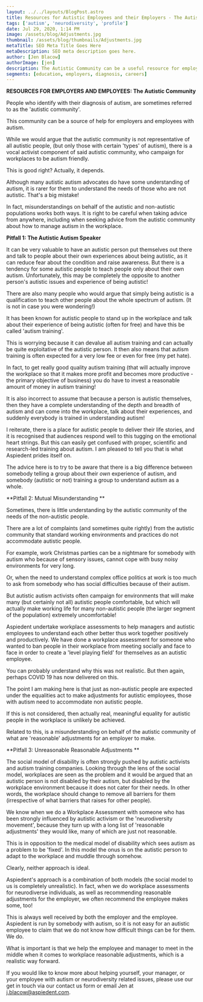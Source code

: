 ```yaml
---
layout: ../../layouts/BlogPost.astro
title: Resources for Autistic Employees and their Employers - The Autistic Community
tags: ['autism', 'neurodiversity', 'profile']
date: Jul 29, 2020, 1:14 PM
image: /assets/blog/Adjustments.jpg
thumbnail: /assets/blog/thumbnails/Adjustments.jpg
metaTitle: SEO Meta Title Goes Here
metaDescription: SEO meta description goes here.
author: [Jen Blacow]
authorImage: [jen]
description: The Autistic Community can be a useful resource for employers and employees with autism, but it can be confused with expert autism training.
segments: [education, employers, diagnosis, careers]
---
```

**RESOURCES FOR EMPLOYERS AND EMPLOYEES: The Autistic Community**

People who identify with their diagnosis of autism, are sometimes
referred to as the 'autistic community'.

This community can be a source of help for employers and employees with
autism.

While we would argue that the autistic community is not representative
of all autistic people, (but only those with certain 'types' of autism),
there is a vocal activist component of said autistic community, who
campaign for workplaces to be autism friendly.

This is good right? Actually, it depends.

Although many autistic autism advocates do have some understanding of
autism, it is rarer for them to understand the needs of those who are
not autistic. That's a big mistake!

In fact, misunderstandings on behalf of the autistic and non-autistic
populations works both ways. It is right to be careful when taking
advice from anywhere, including when seeking advice from the autistic
community about how to manage autism in the workplace.

**Pitfall 1: The Autistic Autism Speaker**

It can be very valuable to have an autistic person put themselves out
there and talk to people about their own experiences about being
autistic, as it can reduce fear about the condition and raise awareness.
But there is a tendency for some autistic people to teach people only
about their own autism. Unfortunately, this may be completely the
opposite to another person's autistic issues and experience of being
autistic!

There are also many people who would argue that simply being autistic is
a qualification to teach other people about the whole spectrum of
autism. (It is not in case you were wondering!)

It has been known for autistic people to stand up in the workplace and
talk about their experience of being autistic (often for free) and have
this be called 'autism training'.

This is worrying because it can devalue all autism training and can
actually be quite exploitative of the autistic person. It then also
means that autism training is often expected for a very low fee or even
for free (my pet hate).

In fact, to get really good quality autism training (that will actually
improve the workplace so that it makes more profit and becomes more
productive - the primary objective of business) you do have to invest a
reasonable amount of money in autism training!

It is also incorrect to assume that because a person is autistic
themselves, then they have a complete understanding of the depth and
breadth of autism and can come into the workplace, talk about their
experiences, and suddenly everybody is trained in understanding autism!

I reiterate, there is a place for autistic people to deliver their life
stories, and it is recognised that audiences respond well to this
tugging on the emotional heart strings. But this can easily get confused
with proper, scientific and research-led training about autism. I am
pleased to tell you that is what Aspiedent prides itself on.

The advice here is to try to be aware that there is a big difference
between somebody telling a group about their *own* experience of autism,
and somebody (autistic or not) training a group to understand autism as
a whole.

**Pitfall 2: Mutual Misunderstanding **

Sometimes, there is little understanding by the autistic community of
the needs of the non-autistic people.

There are a lot of complaints (and sometimes quite rightly) from the
autistic community that standard working environments and practices do
not accommodate autistic people.

For example, work Christmas parties can be a nightmare for somebody with
autism who because of sensory issues, cannot cope with busy noisy
environments for very long.

Or, when the need to understand complex office politics at work is too
much to ask from somebody who has social difficulties because of their
autism.

But autistic autism activists often campaign for environments that will
make many (but certainly not all) autistic people comfortable, but which
will actually make working life for many non-autistic people (the larger
segment of the population) extremely uncomfortable!

Aspiedent undertake workplace assessments to help managers and autistic
employees to understand each other better thus work together positively
and productively. We have done a workplace assessment for someone who
wanted to ban people in their workplace from meeting socially and face
to face in order to create a 'level playing field' for themselves as an
autistic employee.

You can probably understand why this was not realistic. But then again,
perhaps COVID 19 has now delivered on this.

The point I am making here is that just as non-autistic people are
expected under the equalities act to make adjustments for autistic
employees, those with autism need to accommodate non autistic people.

If this is not considered, then actually real, meaningful equality for
autistic people in the workplace is unlikely be achieved.

Related to this, is a misunderstanding on behalf of the autistic
community of what are 'reasonable' adjustments for an employer to make.

**Pitfall 3: Unreasonable Reasonable Adjustments **

The social model of disability is often strongly pushed by autistic
activists and autism training companies. Looking through the lens of the
social model, workplaces are seen as the problem and it would be argued
that an autistic person is not disabled by their autism, but disabled by
the workplace environment because it does not cater for their needs. In
other words, the workplace should change to remove all barriers for them
(irrespective of what barriers that raises for other people).

We know when we do a Workplace Assessment with someone who has been
strongly influenced by autistic activism or the 'neurodiversity
movement', because they turn up with a long list of 'reasonable
adjustments' they would like, many of which are just not reasonable.

This is in opposition to the medical model of disability which sees
autism as a problem to be 'fixed'. In this model the onus is on the
autistic person to adapt to the workplace and muddle through somehow.

Clearly, neither approach is ideal.

Aspiedent's approach is a combination of both models (the social model
to us is completely unrealistic). In fact, when we do workplace
assessments for neurodiverse individuals, as well as recommending
reasonable adjustments for the employer, we often recommend the employee
makes some, too!

This is always well received by both the employer and the employee.
Aspiedent is run by somebody with autism, so it is not easy for an
autistic employee to claim that we do not know how difficult things can
be for them. We do.

What is important is that we help the employee and manager to meet in
the middle when it comes to workplace reasonable adjustments, which is a
realistic way forward.

If you would like to know more about helping yourself, your manager, or your employee with autism or neurodiversity related issues, please use our get in touch via our contact us form or email Jen at <j.blacow@aspiedent.com>.
